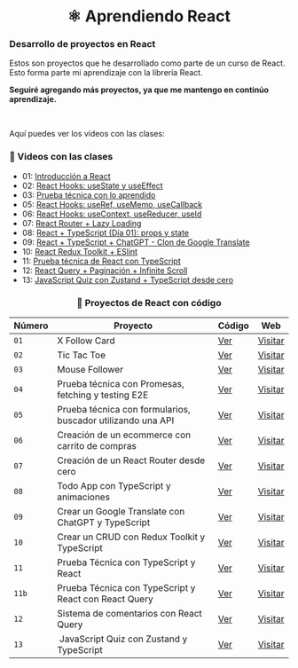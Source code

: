<div align='center'>

# ⚛️ Aprendiendo React

</div>

### Desarrollo de proyectos en React

Estos son proyectos que he desarrollado como parte de un curso de React. Esto forma parte mi aprendizaje con la librería React.

**Seguiré agregando más proyectos, ya que me mantengo en continúo aprendizaje.**

<br>

Aquí puedes ver los vídeos con las clases:

### 🎥 Videos con las clases

- 01: [Introducción a React](https://www.youtube.com/watch?v=7iobxzd_2wY)
- 02: [React Hooks: useState y useEffect](https://www.youtube.com/watch?v=qkzcjwnueLA&feature=youtu.be)
- 03: [Prueba técnica con lo aprendido](https://www.youtube.com/watch?v=XYpadB4VadY&feature=youtu.be)
- 05: [React Hooks: useRef, useMemo, useCallback](https://youtu.be/GOEiMwDJ3lc)
- 06: [React Hooks: useContext, useReducer, useId](https://www.youtube.com/watch?v=B9tDYAZZxcE)
- 07: [React Router + Lazy Loading](https://www.youtube.com/watch?v=K2NcGYajvY4)
- 08: [React + TypeScript (Día 01): props y state](https://www.youtube.com/watch?v=4lAYfsq-2TE)
- 09: [React + TypeScript + ChatGPT - Clon de Google Translate](https://www.youtube.com/watch?v=kZhabulNCUc)
- 10: [React Redux Toolkit + ESlint](https://www.youtube.com/watch?v=bEEjuwujbbU)
- 11: [Prueba técnica de React con TypeScript](https://www.youtube.com/watch?v=mNJOWXc83Y4)
- 12: [React Query + Paginación + Infinite Scroll](https://www.youtube.com/watch?v=WKfVjQUa6nE)
- 13: [JavaScript Quiz con Zustand + TypeScript desde cero](https://www.youtube.com/watch?v=p2wF2wRjcN0)

<div align='center'>

### 🍂 Proyectos de React con código

| Número | Proyecto                                                    | Código                                                 | Web                                                                 |
| ------ | ----------------------------------------------------------- | ------------------------------------------------------ | ------------------------------------------------------------------- |
| `01`   | X Follow Card                                               | [Ver](01-x-follow-card/)                               | [Visitar](https://x-follow-card-abraham.netlify.app/)               |
| `02`   | Tic Tac Toe                                                 | [Ver](02-tic-tac-toe/)                                 | [Visitar](https://tic-tac-toe-abraham.netlify.app/)                 |
| `03`   | Mouse Follower                                              | [Ver](03-mouse-follower)                               | [Visitar](https://mouse-follower-abraham.netlify.app/)              |
| `04`   | Prueba técnica con Promesas, fetching y testing E2E         | [Ver](04-react-prueba-tecnica)                         | [Visitar](https://prueba-tecnica-abraham.netlify.app/)              |
| `05`   | Prueba técnica con formularios, buscador utilizando una API | [Ver](05-react-buscador-peliculas)                     | [Visitar](https://movies-search-abraham.netlify.app/)               |
| `06`   | Creación de un ecommerce con carrito de compras             | [Ver](06-shopping-cart)                                | [Visitar](https://shopping-cart-abraham.netlify.app/)               |
| `07`   | Creación de un React Router desde cero                      | [Ver](07-abraham-router)                               | [Visitar](https://www.npmjs.com/package/abraham-router)             |
| `08`   | Todo App con TypeScript y animaciones                       | [Ver](08-todo-app-ts)                                  | [Visitar](https://todoapp-ts-abraham.netlify.app/)                  |
| `09`   | Crear un Google Translate con ChatGPT y TypeScript          | [Ver](09-google-translate-clone/)                      | [Visitar](https://google-translate-clone-abrahamgalue.netlify.app/) |
| `10`   | Crear un CRUD con Redux Toolkit y TypeScript                | [Ver](10-crud-react-redux/)                            | [Visitar](https://crud-react-redux-abrahamgalue.netlify.app/)       |
| `11`   | Prueba Técnica con TypeScript y React                       | [Ver](11-typescript-prueba-tecnica/)                   | [Visitar](https://prueba-tecnica-ts-abrahamgalue.netlify.app/)      |
| `11b`  | Prueba Técnica con TypeScript y React con React Query       | [Ver](11b-typescript-prueba-tecnica-with-react-query/) | [Visitar](https://prueba-tecnica-ts-abrahamgalue.netlify.app/)      |
| `12`   | Sistema de comentarios con React Query                      | [Ver](12-comments-react-query/)                        | [Visitar](https://comments-react-query-abrahamgalue.netlify.app/)   |
| `13`   |  JavaScript Quiz con Zustand y TypeScript                   | [Ver](13-javascript-quiz-con-zustand/)                 | [Visitar](https://js-quiz-abrahamgalue.netlify.app/)                |

</div>
